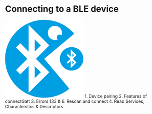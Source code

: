 Connecting to a BLE device
==========================
<img src="./images/puckman.svg" width="256px" height="256px" />
1. Device pairing
2. Features of connectGatt
3. Errors 133 & 6. Rescan and connect
4. Read Services, Characterstics & Descriptors